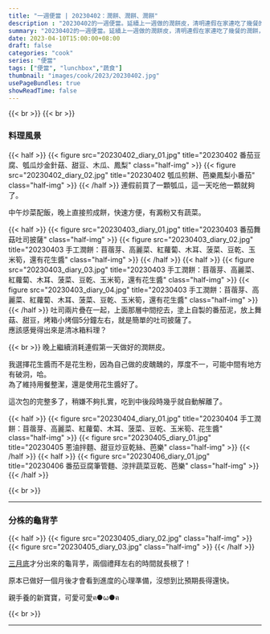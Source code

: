 ```yaml
---
title: "一週便當 | 20230402：潤餅、潤餅、潤餅"
description : "20230402的一週便當。延續上一週做的潤餅皮，清明連假在家連吃了幾餐的潤餅，包裹的技術還是差強人意，不過只要吃著全部自己做的料理，至少都有80分的開心，也不用跟大家人擠人排隊。本週料理：瓠瓜煎餅、潤餅、番茄豆腐筆管麵"
summary: "20230402的一週便當。延續上一週做的潤餅皮，清明連假在家連吃了幾餐的潤餅，包裹的技術還是差強人意，不過只要吃著全部自己做的料理，至少都有80分的開心，也不用跟大家人擠人排隊。本週料理：瓠瓜煎餅、潤餅、番茄豆腐筆管麵"
date: 2023-04-10T15:00:00+08:00
draft: false
categories: "cook"
series: "便當"
tags: ["便當", "lunchbox","蔬食"]
thumbnail: "images/cook/2023/20230402.jpg"
usePageBundles: true
showReadTime: false
---
```


{{< br >}}
{{< br >}}
### 料理風景
{{< half >}}
{{< figure src="20230402_diary_01.jpg" title="20230402 番茄豆腐、瓠瓜炒金針菇、甜豆、木瓜、鳳梨" class="half-img" >}}
{{< figure src="20230402_diary_02.jpg" title="20230402 瓠瓜煎餅、芭樂鳳梨小番茄" class="half-img" >}}
{{< /half >}}
連假前買了一顆瓠瓜，這一天吃他一顆就夠了。

中午炒菜配飯，晚上直接煎成餅，快速方便，有澱粉又有蔬菜。

{{< half >}}
{{< figure src="20230403_diary_01.jpg" title="20230403 番茄舞菇吐司披薩" class="half-img" >}}
{{< figure src="20230403_diary_02.jpg" title="20230403 手工潤餅：苜蓿芽、高麗菜、紅蘿蔔、木耳、菠菜、豆乾、玉米筍，還有花生醬" class="half-img" >}}
{{< /half >}}
{{< half >}}
{{< figure src="20230403_diary_03.jpg" title="20230403 手工潤餅：苜蓿芽、高麗菜、紅蘿蔔、木耳、菠菜、豆乾、玉米筍，還有花生醬" class="half-img" >}}
{{< figure src="20230403_diary_04.jpg" title="20230403 手工潤餅：苜蓿芽、高麗菜、紅蘿蔔、木耳、菠菜、豆乾、玉米筍，還有花生醬" class="half-img" >}}
{{< /half >}}
吐司兩片疊在一起，上面那層中間挖去，塗上自製的番茄泥，放上舞菇、甜豆，烤箱小烤個5分鐘左右，就是簡單的吐司披薩了。
\
應該感覺得出來是清冰箱料理？

{{< br >}}
晚上繼續消耗連假第一天做好的潤餅皮。

我選擇花生醬而不是花生粉，因為自己做的皮醜醜的，厚度不一，可能中間有地方有破洞，哈。
\
為了維持用餐整潔，還是使用花生醬好了。

這次包的完整多了，稍嫌不夠扎實，吃到中後段時幾乎就自動解離了。

{{< half >}}
{{< figure src="20230404_diary_01.jpg" title="20230404 手工潤餅：苜蓿芽、高麗菜、紅蘿蔔、木耳、菠菜、豆乾、玉米筍、花生醬" class="half-img" >}}
{{< figure src="20230405_diary_01.jpg" title="20230405 蔥油拌麵、甜豆炒豆乾絲、芭樂" class="half-img" >}}
{{< /half >}}
{{< half >}}
{{< figure src="20230406_diary_01.jpg" title="20230406 番茄豆腐筆管麵、涼拌蔬菜豆乾、芭樂" class="half-img" >}}
{{< /half >}}

{{< br >}}

---

### 分株的龜背芋

{{< half >}}
{{< figure src="20230405_diary_02.jpg" class="half-img" >}}
{{< figure src="20230405_diary_03.jpg" class="half-img" >}}
{{< /half >}}

[三月底](../0319-0325#%E9%BE%9C%E8%83%8C%E8%8A%8B%E5%88%86%E6%A0%AA%E7%B4%80%E9%8C%84)才分出來的龜背芋，兩個禮拜左右的時間就長根了！

原本已做好一個月後才會看到進度的心理準備，沒想到比預期長得還快。

親手養的新寶寶，可愛可愛ฅ●ω●ฅ

{{< br >}}

---
